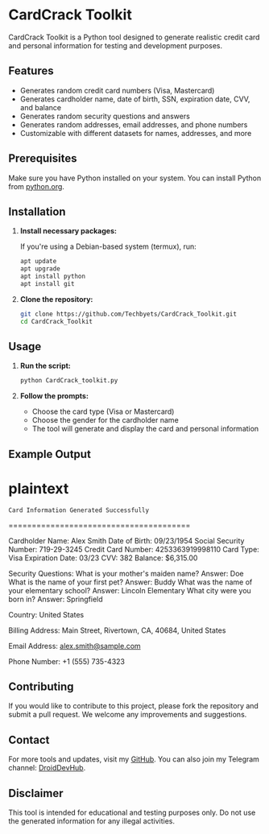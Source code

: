 # CardCrack Toolkit

CardCrack Toolkit is a Python tool designed to generate realistic credit card and personal information for testing and development purposes.

## Features

- Generates random credit card numbers (Visa, Mastercard)
- Generates cardholder name, date of birth, SSN, expiration date, CVV, and balance
- Generates random security questions and answers
- Generates random addresses, email addresses, and phone numbers
- Customizable with different datasets for names, addresses, and more

## Prerequisites

Make sure you have Python installed on your system. You can install Python from [python.org](https://www.python.org/downloads/).

## Installation

1. **Install necessary packages:**

    If you're using a Debian-based system (termux), run:

    ```bash
    apt update
    apt upgrade
    apt install python
    apt install git
    ```

2. **Clone the repository:**

    ```bash
    git clone https://github.com/Techbyets/CardCrack_Toolkit.git
    cd CardCrack_Toolkit
    ```

## Usage

1. **Run the script:**

    ```bash
    python CardCrack_toolkit.py
    ```

2. **Follow the prompts:**

    - Choose the card type (Visa or Mastercard)
    - Choose the gender for the cardholder name
    - The tool will generate and display the card and personal information

## Example Output

plaintext
=======================================
    Card Information Generated Successfully
=======================================

Cardholder Name: Alex Smith
Date of Birth: 09/23/1954
Social Security Number: 719-29-3245
Credit Card Number: 4253363919998110
Card Type: Visa
Expiration Date: 03/23
CVV: 382
Balance: $6,315.00

Security Questions:
  What is your mother's maiden name? Answer: Doe
  What is the name of your first pet? Answer: Buddy
  What was the name of your elementary school? Answer: Lincoln Elementary
  What city were you born in? Answer: Springfield

Country: United States

Billing Address: Main Street, Rivertown, CA, 40684, United States

Email Address: alex.smith@sample.com

Phone Number: +1 (555) 735-4323


## Contributing

If you would like to contribute to this project, please fork the repository and submit a pull request. We welcome any improvements and suggestions.

## Contact

For more tools and updates, visit my [GitHub](https://github.com/Techbyets). You can also join my Telegram channel: [DroidDevHub](https://t.me/DroidDevHub).

## Disclaimer

This tool is intended for educational and testing purposes only. Do not use the generated information for any illegal activities.
